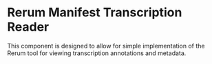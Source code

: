# Rerum Manifest Transcription Reader
This component is designed to allow for simple implementation of the Rerum tool for viewing transcription annotations and metadata.